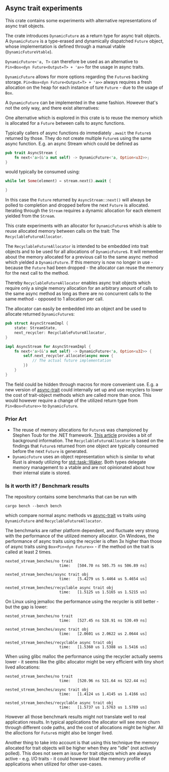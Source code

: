 ## Async trait experiments

This crate contains some experiments with alternative representations of
async trait objects.

The crate introduces `DynamicFuture` as a return type for async trait objects.
A `DynamicFuture` is a type-erased and dynamically dispatched `Future` object,
whose implementation is defined through a manual vtable (`DynamicFutureVtable`).

`DynamicFuture<'a, T>` can therefore be used as an alternative to
`Pin<Box<dyn Future<Output=T> + 'a>>` for the usage in async traits.

`DynamicFuture` allows for more options regarding the `Future`s backing storage.
`Pin<Box<dyn Future<Output=T> + 'a>>` always requires a fresh allocation on
the heap for each instance of ture `Future` - due to the usage of `Box`.

A `DynamicFuture` can be implemented in the same fashion. However that's not the
only way, and there exist alternatives:

One alternative which is explored in this crate is to reuse the memory which is
allocated for a `Future` between calls to async functions.

Typically callers of async functions do immediately `.await` the `Future`s
returned by those. They do not create multiple `Future`s using the same async
function. E.g. an async Stream which could be defined as

```rust
pub trait AsyncStream {
    fn next<'a>(&'a mut self) -> DynamicFuture<'a, Option<u32>>;
}
```

would typically be consumed using:

```rust
while let Some(element) = stream.next().await {

}
```

In this case the `Future` returned by `AsyncStream::next()` will always be
polled to completion and dropped before the next `Future` is allocated.
Iterating through the `Stream` requires a dynamic allocation for each element
yielded from the `Stream`.

This crate experiments with an allocator for `DynamicFuture`s whish is able to
reuse allocated memory between calls on the trait: The `RecyclableFutureAllocator`.

The `RecyclableFutureAllocator` is intended to be embedded into trait objects and
to be used for all allocations of `DynamicFuture`s. It will remember about the
memory allocated for a previous call to the same async method which yielded a
`DynamicFuture`. If this memory is now no longer in use - because the `Future` had
been dropped - the allocator can reuse the memory for the next call to the method.

Thereby `RecyclableFutureAllocator` enables async trait objects which require
only a single memory allocation for an arbitrary amount of calls to the same
async method as long as there are no concurrent calls to the same method -
opposed to 1 allocation per call.

The allocator can easily be embedded into an object and be used to allocate
returned `DynamicFuture`s:

```rust
pub struct AsyncStreamImpl {
    state: StreamState,
    next_recycler: RecyclableFutureAllocator,
}

impl AsyncStream for AsyncStreamImpl {
    fn next<'a>(&'a mut self) -> DynamicFuture<'a, Option<u32>> {
        self.next_recycler.allocate(async move {
            // The actual future implementation
        })
    }
}
```

The field could be hidden through macros for more convenient use.
E.g. a new version of [async-trait](https://docs.rs/async-trait/0.1.40/async_trait/)
could internally set up and use recyclers to lower the cost of trait-object
methods which are called more than once.
This would however require a change of the utilized return type from
`Pin<Box<Future>>` to `DynamicFuture`.

### Prior Art

- The reuse of memory allocations for `Future`s was championed by Stephen Toub
  for the .NET framework.
  [This article](https://devblogs.microsoft.com/dotnet/async-valuetask-pooling-in-net-5/)
  provides a bit of background information. The `RecyclableFutureAllocator`
  is based on the findings that `Future`s returned from one object are typically
  consumed before the next `Future` is generated.
- `DynamicFuture` uses an object representation which is similar to what Rust
  is already utilizing for
  [std::task::Waker](https://doc.rust-lang.org/std/task/struct.Waker.html).
  Both types delegate memory management to a vtable and are not opinionated
  about how their internal state is stored. 

### Is it worth it? / Benchmark results

The repository contains some benchmarks that can be run with

```
cargo bench --bench bench
```

which compare normal async methods vs
[async-trait](https://docs.rs/async-trait/0.1.40/async_trait/) vs traits using
`DynamicFuture` and `RecyclableFutureAllocator`.

The benchmarks are rather platform dependent, and fluctuate very strong with
the performance of the utilized memory allocator. On Windows, the performance
of async traits using the recycler is often 3x higher than those of async traits
using `Box<Pin<dyn Future>>` - if the method on the trait is called at least
2 times.

```
nexted_stream_benches/no trait
                        time:   [504.70 ns 505.75 ns 506.89 ns]

nexted_stream_benches/async trait obj
                        time:   [5.4279 us 5.4464 us 5.4654 us]

nexted_stream_benches/recyclable async trait obj
                        time:   [1.5125 us 1.5165 us 1.5215 us]
```

On Linux using jemalloc the performance using the recycler is still better - but
the gap is lower:

```
nested_stream_benches/no trait
                        time:   [527.45 ns 528.91 ns 530.49 ns]

nested_stream_benches/async trait obj
                        time:   [2.0601 us 2.0622 us 2.0644 us]

nested_stream_benches/recyclable async trait obj
                        time:   [1.5360 us 1.5388 us 1.5416 us]
```

When using glibc malloc the performance using the recycler actually seems lower -
it seems like the glibc allocator might be very efficient with tiny short lived
allocations:

```
nested_stream_benches/no trait
                        time:   [520.96 ns 521.64 ns 522.44 ns]

nested_stream_benches/async trait obj
                        time:   [1.4124 us 1.4145 us 1.4166 us]

nested_stream_benches/recyclable async trait obj
                        time:   [1.5737 us 1.5763 us 1.5789 us]
```

However all those benchmark results might not translate well to real application
results. In typical applications the allocator will see more churn through
different code paths, and the cost of allocations might be higher. All the
alloctions for `Future`s might also be longer lived.

Another thing to take into account is that using this technique the memory
allocated for trait objects will be higher when they are "idle" (not actively
polled). This does not seem an issue for trait objects which are always active -
e.g. I/O traits - it could however bloat the memory profile of applications when
utilized for other use-cases.

